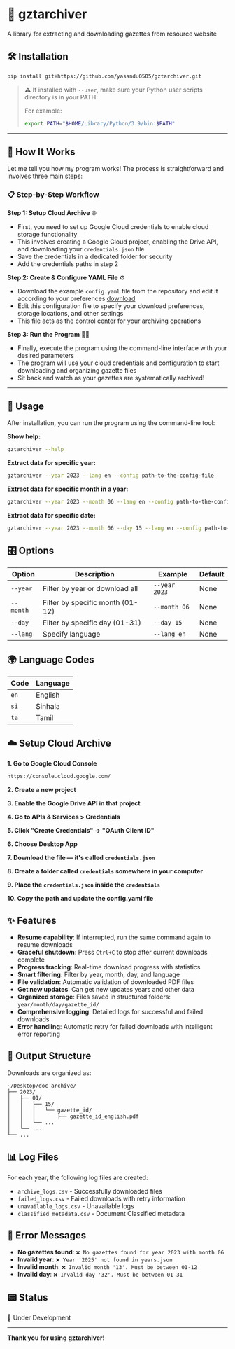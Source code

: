 # 🥽 gztarchiver 
A library for extracting and downloading gazettes from resource website

## 🛠️ Installation

```bash
pip install git+https://github.com/yasandu0505/gztarchiver.git
```

> ⚠️ If installed with `--user`, make sure your Python user scripts directory is in your PATH:
>
> For example:
> ```bash
> export PATH="$HOME/Library/Python/3.9/bin:$PATH"
> ```

---

## 🚀 How It Works

Let me tell you how my program works! The process is straightforward and involves three main steps:

### 📋 Step-by-Step Workflow

**Step 1: Setup Cloud Archive** 🌐
- First, you need to set up Google Cloud credentials to enable cloud storage functionality
- This involves creating a Google Cloud project, enabling the Drive API, and downloading your `credentials.json` file
- Save the credentials in a dedicated folder for security
- Add the credentials paths in step 2

**Step 2: Create & Configure YAML File** ⚙️
- Download the example `config.yaml` file from the repository and edit it according to your preferences [download](config_example.yaml)
- Edit this configuration file to specify your download preferences, storage locations, and other settings
- This file acts as the control center for your archiving operations

**Step 3: Run the Program** 🏃‍♂️
- Finally, execute the program using the command-line interface with your desired parameters
- The program will use your cloud credentials and configuration to start downloading and organizing gazette files
- Sit back and watch as your gazettes are systematically archived!

---

## 🚀 Usage

After installation, you can run the program using the command-line tool:

**Show help:**
```bash
gztarchiver --help
```

**Extract data for specific year:**
```bash
gztarchiver --year 2023 --lang en --config path-to-the-config-file
```

**Extract data for specific month in a year:**
```bash
gztarchiver --year 2023 --month 06 --lang en --config path-to-the-config-file
```

**Extract data for specific date:**
```bash
gztarchiver --year 2023 --month 06 --day 15 --lang en --config path-to-the-config-file
```

## 🎛️ Options

| Option | Description | Example | Default |
|--------|-------------|---------|---------|
| `--year` | Filter by year or download all | `--year 2023` | None |
| `--month` | Filter by specific month (01-12) | `--month 06` | None |
| `--day` | Filter by specific day (01-31) | `--day 15` | None |
| `--lang` | Specify language | `--lang en` | None |

## 🌍 Language Codes

| Code | Language |
|------|----------|
| `en` | English |
| `si` | Sinhala |
| `ta` | Tamil |

## ☁️ Setup Cloud Archive

**1. Go to Google Cloud Console**
```bash
https://console.cloud.google.com/
```

**2. Create a new project**

**3. Enable the Google Drive API in that project**

**4. Go to APIs & Services > Credentials**

**5. Click "Create Credentials" → "OAuth Client ID"**

**6. Choose Desktop App**

**7. Download the file — it's called `credentials.json`**

**8. Create a folder called `credentials` somewhere in your computer**

**9. Place the `credentials.json` inside the `credentials`**

**10. Copy the path and update the config.yaml file**

## ✨ Features

- **Resume capability**: If interrupted, run the same command again to resume downloads
- **Graceful shutdown**: Press `Ctrl+C` to stop after current downloads complete
- **Progress tracking**: Real-time download progress with statistics
- **Smart filtering**: Filter by year, month, day, and language
- **File validation**: Automatic validation of downloaded PDF files
- **Get new updates**: Can get new updates years and other data
- **Organized storage**: Files saved in structured folders: `year/month/day/gazette_id/`
- **Comprehensive logging**: Detailed logs for successful and failed downloads
- **Error handling**: Automatic retry for failed downloads with intelligent error reporting

## 📁 Output Structure

Downloads are organized as:
```
~/Desktop/doc-archive/
├── 2023/
│   ├── 01/
│   │   ├── 15/
│   │   │   └── gazette_id/
│   │   │       ├── gazette_id_english.pdf   
│   │   └── ...
│   └── ...
└── ...
```

## 📊 Log Files

For each year, the following log files are created:
- `archive_logs.csv` - Successfully downloaded files
- `failed_logs.csv` - Failed downloads with retry information
- `unavailable_logs.csv` - Unavailable logs
- `classified_metadata.csv` - Document Classified metadata

## 🚨 Error Messages

- **No gazettes found**: `❌ No gazettes found for year 2023 with month 06`
- **Invalid year**: `❌ Year '2025' not found in years.json`
- **Invalid month**: `❌ Invalid month '13'. Must be between 01-12`
- **Invalid day**: `❌ Invalid day '32'. Must be between 01-31`

## 📟 Status

🚧 Under Development

---

**Thank you for using gztarchiver!**